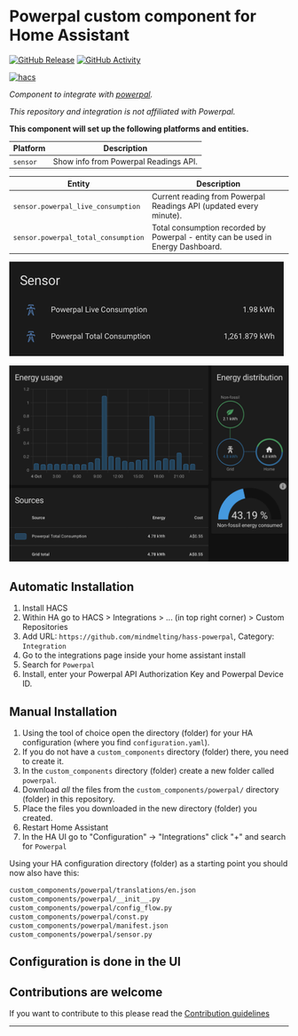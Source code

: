 # Powerpal custom component for Home Assistant

[![GitHub Release][releases-shield]][releases]
[![GitHub Activity][commits-shield]][commits]

[![hacs][hacsbadge]][hacs]

_Component to integrate with [powerpal][powerpal]._

_This repository and integration is not affiliated with Powerpal._

**This component will set up the following platforms and entities.**

Platform | Description
-- | --
`sensor` | Show info from Powerpal Readings API.

Entity | Description
-- | --
`sensor.powerpal_live_consumption` | Current reading from Powerpal Readings API (updated every minute).
`sensor.powerpal_total_consumption` | Total consumption recorded by Powerpal - entity can be used in Energy Dashboard.

![sensor][sensorimg]

![energy][energyimg]

## Automatic Installation

1. Install HACS
2. Within HA go to HACS > Integrations > ... (in top right corner) > Custom Repositories
3. Add URL: `https://github.com/mindmelting/hass-powerpal`, Category: `Integration`
4. Go to the integrations page inside your home assistant install
5. Search for `Powerpal`
6. Install, enter your Powerpal API Authorization Key and Powerpal Device ID.

## Manual Installation

1. Using the tool of choice open the directory (folder) for your HA configuration (where you find `configuration.yaml`).
2. If you do not have a `custom_components` directory (folder) there, you need to create it.
3. In the `custom_components` directory (folder) create a new folder called `powerpal`.
4. Download _all_ the files from the `custom_components/powerpal/` directory (folder) in this repository.
5. Place the files you downloaded in the new directory (folder) you created.
6. Restart Home Assistant
7. In the HA UI go to "Configuration" -> "Integrations" click "+" and search for `Powerpal`

Using your HA configuration directory (folder) as a starting point you should now also have this:

```text
custom_components/powerpal/translations/en.json
custom_components/powerpal/__init__.py
custom_components/powerpal/config_flow.py
custom_components/powerpal/const.py
custom_components/powerpal/manifest.json
custom_components/powerpal/sensor.py
```

## Configuration is done in the UI

<!---->

## Contributions are welcome

If you want to contribute to this please read the [Contribution guidelines](CONTRIBUTING.md)

***

[powerpal]: https://github.com/mindmelting/powerpal
[commits-shield]: https://img.shields.io/github/commit-activity/y/mindmelting/hass-powerpal.svg?style=for-the-badge
[commits]: https://github.com/mindmelting/hass-powerpal/commits/master
[hacs]: https://hacs.xyz
[hacsbadge]: https://img.shields.io/badge/HACS-Custom-orange.svg?style=for-the-badge
[releases-shield]: https://img.shields.io/github/release/mindmelting/hass-powerpal.svg?style=for-the-badge
[releases]: https://github.com/mindmelting/hass-powerpal/releases
[sensorimg]: sensor.png
[energyimg]: energy.png
